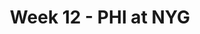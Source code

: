 ---
layout: game
title: Week 12 - PHI at NYG
season: 2021
game_id: 2021_12_PHI_NYG
away_team: PHI
home_team: NYG
---